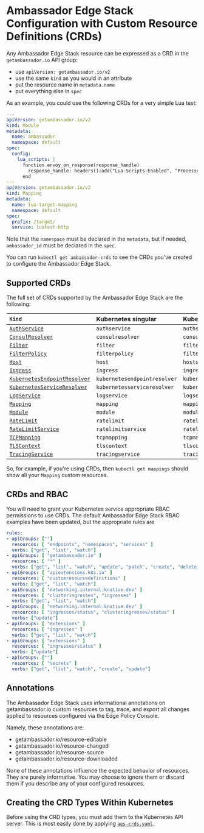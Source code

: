 # Ambassador Edge Stack Configuration with Custom Resource Definitions (CRDs)

Any Ambassador Edge Stack resource can be expressed as a CRD in the `getambassador.io` API group:

- use `apiVersion: getambassador.io/v2`
- use the same `kind` as you would in an attribute
- put the resource name in `metadata.name`
- put everything else in `spec`

As an example, you could use the following CRDs for a very simple Lua test:

```yaml
---
apiVersion: getambassador.io/v2
kind: Module
metadata:
  name: ambassador
  namespace: default
spec:
  config:
    lua_scripts: |
      function envoy_on_response(response_handle)
        response_handle: headers():add("Lua-Scripts-Enabled", "Processed")
      end
---
apiVersion: getambassador.io/v2
kind: Mapping
metadata:
  name: lua-target-mapping
  namespace: default
spec:
  prefix: /target/
  service: luatest-http
```

Note that the `namespace` must be declared in the `metadata`, but if needed, `ambassador_id` must be declared in the `spec`.

You can run `kubectl get ambassador-crds` to see the CRDs you've created to configure the Ambassador Edge Stack.

## Supported CRDs

The full set of CRDs supported by the Ambassador Edge Stack are the following:

| `Kind` | Kubernetes singular | Kubernetes plural |
| :----- | :------------------ | :---------------- |
| [`AuthService`](/reference/services/auth-service) | `authservice` | `authservices` |
| [`ConsulResolver`](/reference/core/resolvers/#the-consul-resolver) | `consulresolver` | `consulresolvers` |
| [`Filter`](/reference/filter-reference/) | `filter` | `filters` |
| [`FilterPolicy`](/reference/services/access-control) | `filterpolicy` | `filterpolicies`|
| [`Host`](/reference/host-crd/) | `host`| `hosts` |
| [`Ingress`](/reference/core/ingress-controller/) | `ingress` | `ingresses` |
| [`KubernetesEndpointResolver`](/reference/core/resolvers/#the-kubernetes-endpoint-resolver) | `kubernetesendpointresolver` | `kubernetesendpointresolvers` |
| [`KubernetesServiceResolver`](/reference/core/resolvers/#the-kubernetes-service-resolver) | `kubernetesserviceresolver` | `kubernetesserviceresolvers` |
| [`LogService`](/reference/services/log-service) | `logservice` | `logservices` |
| [`Mapping`](/reference/mappings/) | `mapping` | `mappings` |
| [`Module`](/reference/modules/#module-configuration) | `module` | `modules` |
| [`RateLimit`](/user-guide/advanced-rate-limiting/) | `ratelimit` | `ratelimits` |
| [`RateLimitService`](/reference/services/rate-limit-service) | `ratelimitservice` | `ratelimitservices` |
| [`TCPMapping`](/reference/tcpmappings/#tcpmapping) | `tcpmapping` | `tcpmappings` |
| [`TLSContext`](/reference/core/tls/#tlscontext) | `tlscontext` | `tlscontexts` |
| [`TracingService`](/reference/services/tracing-service) | `tracingservice` | `tracingservices` |

So, for example, if you're using CRDs, then `kubectl get mappings` should show all your `Mapping` custom resources.

## CRDs and RBAC

You will need to grant your Kubernetes service appropriate RBAC permissions to use CRDs. The default Ambassador Edge Stack RBAC examples have been updated, but the appropriate rules are

```yaml
rules:
- apiGroups: [""]
  resources: [ "endpoints", "namespaces", "services" ]
  verbs: ["get", "list", "watch"]
- apiGroups: [ "getambassador.io" ]
  resources: [ "*" ]
  verbs: ["get", "list", "watch", "update", "patch", "create", "delete" ]
- apiGroups: [ "apiextensions.k8s.io" ]
  resources: [ "customresourcedefinitions" ]
  verbs: ["get", "list", "watch"]
- apiGroups: [ "networking.internal.knative.dev" ]
  resources: [ "clusteringresses", "ingresses" ]
  verbs: ["get", "list", "watch"]
- apiGroups: [ "networking.internal.knative.dev" ]
  resources: [ "ingresses/status", "clusteringresses/status" ]
  verbs: ["update"]
- apiGroups: [ "extensions" ]
  resources: [ "ingresses" ]
  verbs: ["get", "list", "watch"]
- apiGroups: [ "extensions" ]
  resources: [ "ingresses/status" ]
  verbs: ["update"]
- apiGroups: [""]
  resources: [ "secrets" ]
  verbs: ["get", "list", "watch", "create", "update"]
```

## Annotations

The Ambassador Edge Stack uses informational annotations on getambassador.io custom resources to tag, trace, and export all changes applied to resources configured via the Edge Policy Console.

Namely, these annotations are:

- getambassador.io/resource-editable
- getambassador.io/resource-changed
- getambassador.io/resource-source
- getambassador.io/resource-downloaded

None of these annotations influence the expected behavior of resources. They are purely informative. You may choose to ignore them or discard them if you describe any of your configured resources.

## Creating the CRD Types Within Kubernetes

Before using the CRD types, you must add them to the Kubernetes API server. This is most easily done by applying [`aes-crds.yaml`](../../../yaml/aes-crds.yaml).
